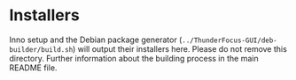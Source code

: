 # Installers

Inno setup and the Debian package generator (`../ThunderFocus-GUI/deb-builder/build.sh`) will output their installers here. Please do not remove this directory. Further information about the building process in the main README file.